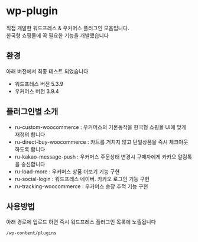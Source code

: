 # wp-plugin

직접 개발한 워드프레스 & 우커머스 플러그인 모음입니다.  
한국형 쇼핑몰에 꼭 필요한 기능을 개발했습니다    

## 환경 
아래 버전에서 최종 테스트 되었습니다 
- 워드프레스 버전 5.3.9
- 우커머스 버전 3.9.4

## 플러그인별 소개 
- ru-custom-woocommerce : 우커머스의 기본동작을 한국형 쇼핑몰 UI에 맞게 재정의 합니다
- ru-direct-buy-woocommerce : 카트를 거치지 않고 단일상품을 즉시 체크아웃 하도록 합니다
- ru-kakao-message-push : 우커머스 주문상태 변경시 구매자에게 카카오 알림톡을 송신합니다 
- ru-load-more : 우커머스 상품 더보기 기능 구현
- ru-social-login : 워드프레스 네이버. 카카오 로그인 기능 구현 
- ru-tracking-woocommerce : 우커머스 송장 추적 기능 구현   

## 사용방법 
아래 경로에 업로드 하면 즉시 워드프레스 플러그인 목록에 노출됩니다 
<pre><code>/wp-content/plugins</code></pre>
